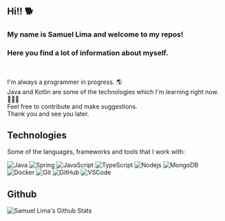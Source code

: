 ## Hi!! 🐕
### My name is **Samuel Lima** and welcome to my repos!
### Here you find a lot of information about myself.
</br>

I'm always a programmer in progress. 🌎
</br>
Java and Kotlin are some of the technologies which I'm learning right now. 👨🏻‍💻
</br>
Feel free to contribute and make suggestions.
</br>
Thank you and see you later.

## Technologies

Some of the languages, frameworks and tools that I work with:

![Java](https://img.shields.io/badge/-Java-007396?style=flat-square&logo=java)
![Spring](https://img.shields.io/badge/-Spring-6DB33F?style=flat-square&logo=spring&logoColor=white)
![JavaScript](https://img.shields.io/badge/-JavaScript-black?style=flat-square&logo=javascript)
![TypeScript](https://img.shields.io/badge/-TypeScript-007ACC?style=flat-square&logo=typescript)
![Nodejs](https://img.shields.io/badge/-Nodejs-339933?style=flat-square&logo=Node.js&logoColor=white)
![MongoDB](https://img.shields.io/badge/-MongoDB-black?style=flat-square&logo=mongodb)
![Docker](https://img.shields.io/badge/-Docker-2496ED?style=flat-square&logo=docker&logoColor=white)
![Git](https://img.shields.io/badge/-Git-black?style=flat-square&logo=git)
![GitHub](https://img.shields.io/badge/-GitHub-181717?style=flat-square&logo=github)
![VSCode](https://img.shields.io/badge/-VSCode-007ACC?style=flat-square&logo=visual-studio-code&logoColor=white)

## Github
<img align="left" alt="Samuel Lima's Github Stats" src="https://github-readme-stats.vercel.app/api?username=samuellfa&hide=contribs&show_icons=true&theme=gotham"/>
